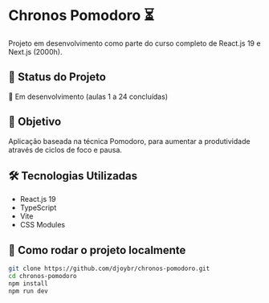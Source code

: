 # Chronos Pomodoro ⏳

Projeto em desenvolvimento como parte do curso completo de React.js 19 e Next.js
(2000h).

## 🚧 Status do Projeto

🔧 Em desenvolvimento (aulas 1 a 24 concluídas)

## 🎯 Objetivo

Aplicação baseada na técnica Pomodoro, para aumentar a produtividade através de
ciclos de foco e pausa.

## 🛠️ Tecnologias Utilizadas

- React.js 19
- TypeScript
- Vite
- CSS Modules

## 📂 Como rodar o projeto localmente

```bash
git clone https://github.com/djoybr/chronos-pomodoro.git
cd chronos-pomodoro
npm install
npm run dev
```
